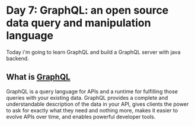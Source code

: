 # Day 7:  GraphQL: an open source data query and manipulation language

Today i'm going to learn GraphQL and build a GraphQL server with java backend.

## What is [GraphQL](https://graphql.org/)

GraphQL is a query language for APIs and a runtime for fulfilling those queries with your existing data. GraphQL provides a complete and understandable description of the data in your API, gives clients the power to ask for exactly what they need and nothing more, makes it easier to evolve APIs over time, and enables powerful developer tools.

